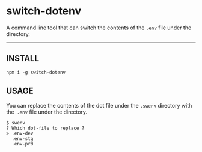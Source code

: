 # switch-dotenv

A command line tool that can switch the contents of the `.env` file under the directory.

---
## INSTALL
`npm i -g switch-dotenv`

## USAGE

You can replace the contents of the dot file under the `.swenv` directory with the` .env` file under the directory.

```
$ swenv
? Which dot-file to replace ?
> .env-dev
  .env-stg
  .env-prd
```

